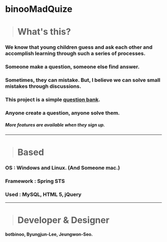 binooMadQuize
=============


> # What's this?

### We know that young children guess and ask each other and accomplish learning through such a series of processes.

### Someone make a question, someone else find answer.

### Sometimes, they can mistake. But, I believe we can solve small mistakes through discussions.

### This project is a simple [question bank](https://www.google.co.kr/search?q=문제+은행).

### Anyone create a question, anyone solve them.

##### More features are available when they sign up.


***

> # Based

### OS : Windows and Linux. (And Someone mac.)

### Framework : Spring STS

### Used : MySQL, HTML 5, jQuery


***

> # Developer & Designer

#### botbinoo, Byungjun-Lee, Jeungwon-Seo.
